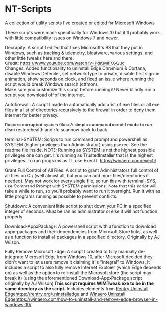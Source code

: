 # NT-Scripts
A collection of utility scripts I've created or edited for Microsoft Windows

These scripts were made specifically for Windows 10 but it'll probably work with little compatibility issues on Windows 7 and newer.


Decrapify: A script I edited that fixes Microsoft's BS that they put in Windows, such as tracking & telemetry, bloatware, various settings, and other little tweaks here and there.  
Credit: https://www.youtube.com/watch?v=PdKMiFKGQuc  
Changes: Added functionality to uninstall Edge Chromium & Cortana, disable Windows Defender, set network type to private, disable first sign-in animation, show seconds on clock, and fixed an issue where running the script would break Windows search (ctfmon).  
Make sure you customize this script before running it! Never blindly run a script you download off of the internet.

Autofirewall: A script I made to automatically add a list of exe files or all exe files in a list of directories recursively to the firewall in order to deny them internet for better privacy.

Restore corrupted system files: A simple automated script I made to run dism restorehealth and sfc scannow back to back.

terminal-SYSTEM: Scripts to run command prompt and powershell as SYSTEM (higher privileges than Administrator) using psexec. See the readme file inside.
NOTE: Running as SYSTEM is not the highest possible privileges one can get. It's running as TrustedInstaller that is the highest privileges. To run programs as TI, use ExecTI: https://winaero.com/execti/

Grant Full Control of All Files: A script to grant Administrators full control of all files on C:\ (well almost all, but you can add more files/directories if needed). May not work for every single file, so run this with terminal-SYS, use Command Prompt with SYSTEM permissions. Note that this script will take a while to run, so you'll probably want to run it overnight. Run it with as little programs running as possible to prevent conflicts.

Shutdown: A convenient little script to shut down your PC in a specified integer of seconds. Must be ran as administrator or else it will not function properly.

Download-AppxPackage: A powershell script with a function to download appx-packages and their dependencies from Microsoft Store links, as well as a function to install all packages in a specified directory. Originally by AJ Wilson.

Fully Remove Microsoft Edge: A script I created to fully manually de-integrate Microsoft Edge from Windows 10, after Microsoft decided they didn't want to let users remove it claiming it is "integral" to Windows. It includes a script to also fully remove Internet Explorer (which Edge depends on) as well as the option to re-install the Microsoft store (the script may break it) (using the aforementioned Download-AppxPackage script originally by AJ Wilson) **This script requires WIMTweak.exe to be in the same directory as the script.** Includes elements from [Rentry Uninstall Edge](https://rentry.org/uninstalledge)https://rentry.org/uninstalledge and [Winaero Uninstall Edge](https://winaero.com/how-to-uninstall-and-remove-edge-browser-in-windows-10/)https://winaero.com/how-to-uninstall-and-remove-edge-browser-in-windows-10/
